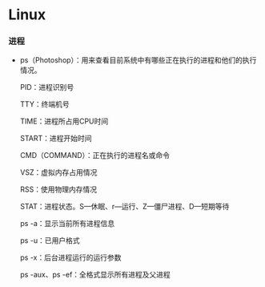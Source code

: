 # Linux

### 进程



+ ps（Photoshop）：用来查看目前系统中有哪些正在执行的进程和他们的执行情况。

  PID：进程识别号

  TTY：终端机号

  TIME：进程所占用CPU时间

  START：进程开始时间

  CMD（COMMAND）：正在执行的进程名或命令

  VSZ：虚拟内存占用情况

  RSS：使用物理内存情况

  STAT：进程状态。S—休眠、r—运行、Z—僵尸进程、D—短期等待

  ps -a：显示当前所有进程信息

  ps -u：已用户格式

  ps -x：后台进程运行的运行参数

  ps -aux、ps -ef：全格式显示所有进程及父进程

  